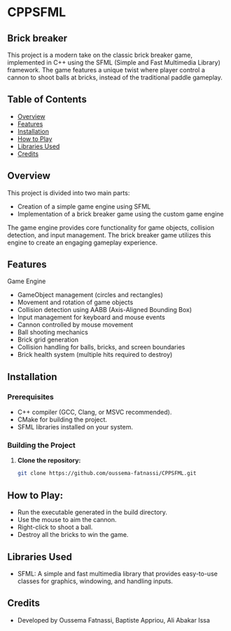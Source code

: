 # CPPSFML
## Brick breaker

This project is a modern take on the classic brick breaker game, implemented in C++ using the SFML (Simple and Fast Multimedia Library) framework.
 The game features a unique twist where player control a cannon to shoot balls at bricks, instead of the traditional paddle gameplay.


## Table of Contents
- [Overview](#overview)
- [Features](#features)
- [Installation](#installation)
- [How to Play](#how-to-play)
- [Libraries Used](#libraries-used)
- [Credits](#contributing)


## Overview

This project is divided into two main parts:

- Creation of a simple game engine using SFML
- Implementation of a brick breaker game using the custom game engine

The game engine provides core functionality for game objects, collision detection, and input management. The brick breaker game utilizes this engine to create an engaging gameplay experience.


## Features
Game Engine

- GameObject management (circles and rectangles)
- Movement and rotation of game objects
- Collision detection using AABB (Axis-Aligned Bounding Box)
- Input management for keyboard and mouse events
- Cannon controlled by mouse movement
- Ball shooting mechanics
- Brick grid generation
- Collision handling for balls, bricks, and screen boundaries
- Brick health system (multiple hits required to destroy)

## Installation

### Prerequisites
- C++ compiler (GCC, Clang, or MSVC recommended).
- CMake for building the project.
- SFML libraries installed on your system.

### Building the Project

1. **Clone the repository:**
   ```bash
   git clone https://github.com/oussema-fatnassi/CPPSFML.git


## How to Play:
  - Run the executable generated in the build directory.
  - Use the mouse to aim the cannon.
  - Right-click to shoot a ball.
  - Destroy all the bricks to win the game.


## Libraries Used
 - SFML: A simple and fast multimedia library that provides easy-to-use classes for graphics, windowing, and handling inputs.


   
## Credits
- Developed by Oussema Fatnassi, Baptiste Appriou, Ali Abakar Issa
